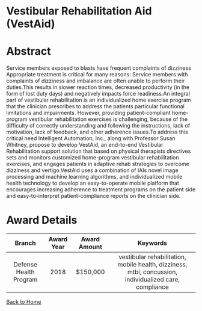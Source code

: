 
Vestibular Rehabilitation Aid (VestAid)
=======================================

# Abstract


Service members exposed to blasts have frequent complaints of dizziness Appropriate treatment is critical for many reasons: Service members with complaints of dizziness and imbalance are often unable to perform their duties.This results in slower reaction times, decreased productivity (in the form of lost duty days) and negatively impacts force readiness.An integral part of vestibular rehabilitation is an individualized home exercise program that the clinician prescribes to address the patients particular functional limitations and impairments. However, providing patient-compliant home-program vestibular rehabilitation exercises is challenging, because of the difficulty of correctly understanding and following the instructions, lack of motivation, lack of feedback, and other adherence issues.To address this critical need Intelligent Automation, Inc., along with Professor Susan Whitney, propose to develop VestAid, an end-to-end Vestibular Rehabilitation support solution that based on physical therapists directives sets and monitors customized home-program vestibular rehabilitation exercises, and engages patients in adaptive rehab strategies to overcome dizziness and vertigo.VestAid uses a combination of IAIs novel image processing and machine learning algorithms, and individualized mobile health technology to develop an easy-to-operate mobile platform that encourages increasing adherence to treatment programs on the patient side and easy-to-interpret patient-compliance reports on the clinician side.  

# Award Details

|Branch|Award Year|Award Amount|Keywords|
| :---: | :---: | :---: | :---: |
|Defense Health Program|2018|$150,000|vestibular rehabilitation, mobile health, dizziness, mtbi, concussion, individualized care, compliance|
  
  


[Back to Home](https://github.com/chrischow/dod_sbir_awards#1813)